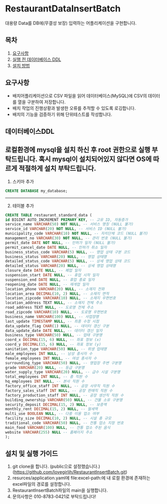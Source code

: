 # RestaurantDataInsertBatch
대용량 Data를 DB에(무결성 보장) 입력하는 어플리케이션을 구현합니다.

## 목차
1. [요구사항](#요구사항)
2. [실행 전 데이터베이스 DDL](#데이터베이스DDL)
3. [설치 방법](#설치-방법)

## 요구사항
* 배치어플리케이션으로 CSV 파일을 읽어 데이터베이스(MySQL)에 CSV의 데이터를 열을 구분하여 저장합니다.
* 배치 작업의 진행상황과 발생한 오류를 추적할 수 있도록 로깅합니다.
* 배치의 기능을 검증하기 위해 단위테스트를 작성합니다.

## 데이터베이스DDL
로컬환경에 mysql을 설치 하신 후 root 권한으로 실행 부탁드립니다.
혹시 mysql이 설치되어있지 않다면 OS에 따르게 적절하게 설치 부탁드립니다.
---
1. 스키마 추가
```sql
CREATE DATABASE my_database;
```
---
2. 테이블 추가
```sql
CREATE TABLE restaurant_standard_data (
id BIGINT AUTO_INCREMENT PRIMARY KEY, -- 고유 ID, 자동증가
service_name VARCHAR(50) NOT NULL, -- 서비스 명칭 (NULL 불가)
service_id VARCHAR(20) NOT NULL, -- 서비스 ID (NULL 불가)
municipality_code VARCHAR(10) NOT NULL, -- 자치단체 코드 (NULL 불가)
management_no VARCHAR(30) NOT NULL, -- 관리 번호 (NULL 불가)
permit_date DATE NOT NULL, -- 인허가 일자 (NULL 불가)
permit_cancel_date DATE NULL, -- 인허가 취소 일자
business_status_code VARCHAR(5) NULL, -- 영업 상태 구분 코드
business_status VARCHAR(20) NULL, -- 영업 상태명
detailed_status_code VARCHAR(5) NULL, -- 상세 영업 상태 코드
detailed_status VARCHAR(20) NULL, -- 상세 영업 상태명
closure_date DATE NULL, -- 폐업 일자
suspension_start DATE NULL, -- 휴업 시작 일자
suspension_end DATE NULL, -- 휴업 종료 일자
reopening_date DATE NULL, -- 재개업 일자
location_phone VARCHAR(20) NULL, -- 소재지 전화
location_area DECIMAL(10, 2) NULL, -- 소재지 면적
location_zipcode VARCHAR(10) NULL, -- 소재지 우편번호
location_address TEXT NULL, -- 소재지 전체 주소
road_address TEXT NULL, -- 도로명 전체 주소
road_zipcode VARCHAR(10) NULL, -- 도로명 우편번호
business_name VARCHAR(100) NULL, -- 사업장명
last_update TIMESTAMP NULL, -- 최종 수정 시점
data_update_flag CHAR(1) NULL, -- 데이터 갱신 구분
data_update_date DATE NULL, -- 데이터 갱신 일자
business_type VARCHAR(50) NULL, -- 업태 구분명
coord_x DECIMAL(15, 6) NULL, -- 좌표 정보 (x)
coord_y DECIMAL(15, 6) NULL, -- 좌표 정보 (y)
sanitation_type VARCHAR(50) NULL, -- 위생 업태명
male_employees INT NULL, -- 남성 종사자 수
female_employees INT NULL, -- 여성 종사자 수
surrounding_type VARCHAR(50) NULL, -- 영업장 주변 구분명
grade VARCHAR(20) NULL, -- 등급 구분명
water_supply_type VARCHAR(20) NULL, -- 급수 시설 구분명
total_employees INT NULL, -- 총 직원 수
hq_employees INT NULL, -- 본사 직원 수
factory_office_staff INT NULL, -- 공장 사무직 직원 수
factory_sales_staff INT NULL, -- 공장 판매직 직원 수
factory_production_staff INT NULL, -- 공장 생산직 직원 수
building_ownership VARCHAR(50) NULL, -- 건물 소유 구분명
security_deposit DECIMAL(15, 2) NULL, -- 보증액
monthly_rent DECIMAL(15, 2) NULL, -- 월세액
multi_use BOOLEAN NULL, -- 다중 이용 업소 여부
facility_size DECIMAL(10, 2) NULL, -- 시설 총 규모
traditional_code VARCHAR(50) NULL, -- 전통 업소 지정 번호
main_food VARCHAR(100) NULL, -- 전통 업소 주된 음식
website VARCHAR(255) NULL -- 홈페이지 주소
);
```

## 설치 및 실행 가이드
1. git clone을 합니다. (public으로 설정했습니다.)
   (https://github.com/lovegirlih/RestaurantInsertBatch.git)
2. resurces/application.yaml에 file:excel-path:에 내 로컬 환경에 존재하는 excel파일의 경로를 설정합니다.
3. RestaurantInsertBatch파일의 main을 실행합니다.
4. 문의사항은 010-8783-0421로 부탁드립니다!
